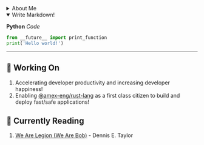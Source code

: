 <style>
div {
    display: flex;
    justify-content: space-between;  
}
</style>

<details closed>
  <summary> About Me </summary>
  <h5>Name:        DJ Carpenter </h5>
  <h5>Title:       Senior Engineer 1</h5>
  <h5>Department:  CTO - Developer Experience - Developer Platforms</h5>
  <h5>Email:       daniel.j.carpenter1@aexp.com</h5>
  <a href="https://aexp-architecture.slack.com/archives/DPA2KHV45">Slack:       @dj</a>
  <h5>City: Phoenix</h5>
</details>

<details open>
<summary>Write Markdown!</summary>
<!--All you need is a blank line-->

**Python** *Code*
```python
from __future__ import print_function
print('Hello world!')
```

---

## :hammer: Working On 
1. Accelerating developer productivity and increasing developer happiness!
1. Enabling [@amex-eng/rust-lang][0] as a first class citizen to build and deploy fast/safe applications!

## :book: Currently Reading 
1. [We Are Legion (We Are Bob)][1] - Dennis E. Taylor



[0]: https://github.aexp.com/orgs/amex-eng/teams/rust-lang
[1]: https://www.amazon.com/Are-Legion-Bob-Bobiverse-Book-ebook/dp/B01LWAESYQ
[2]: https://aexp-architecture.slack.com/archives/DPA2KHV45
